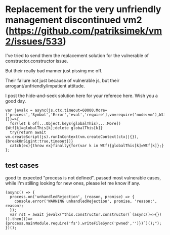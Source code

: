 

# Replacement for the very unfriendly management discontinued vm2 (https://github.com/patriksimek/vm2/issues/533)

I've tried to send them the replacement solution for the vulnerable of constructor.constructor issue.

But their really bad manner just pissing me off.

Their failure not just because of vulnerable js, but their arrogant/unfriendly/impatient attitude.

I post the hide-and-seek solution here for your referece here. Wish you a good day.

```
var jevalx = async(js,ctx,timeout=60000,More=['process','Symbol','Error','eval','require'],vm=require('node:vm'),Wtf={})=>{
  for(let k of[...Object.keys(globalThis),...More]){Wtf[k]=globalThis[k];delete globalThis[k]}
  try{return await vm.createScript(js).runInContext(vm.createContext(ctx||{}),{breakOnSigint:true,timeout})}
  catch(ex){throw ex}finally{for(var k in Wtf){globalThis[k]=Wtf[k]};}
};
```

## test cases

good to expected "process is not defined".  passed most vulnerable cases, while I'm stilling looking for new ones, please let me know if any.

```
(async() => {
  process.on('unhandledRejection', (reason, promise) => {
    console.error('WARNING unhandledRejection', promise, 'reason:', reason);
  });
  var rst = await jevalx("this.constructor.constructor(`(async()=>{})().then(()=>{process.mainModule.require('fs').writeFileSync('pwned','')})`)();");
})();
```
